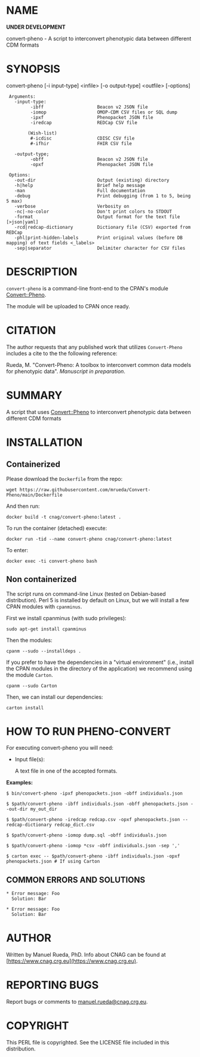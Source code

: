 # NAME

**UNDER DEVELOPMENT**

convert-pheno - A script to interconvert phenotypic data between different CDM formats

# SYNOPSIS

convert-pheno \[-i input-type\] &lt;infile> \[-o output-type\] &lt;outfile> \[-options\]

     Arguments:                       
       -input-type:  
             -ibff                    Beacon v2 JSON file
             -iomop                   OMOP-CDM CSV files or SQL dump
             -ipxf                    Phenopacket JSON file
             -iredcap                 REDCap CSV file

            (Wish-list)
             #-icdisc                 CDISC CSV file
             #-ifhir                  FHIR CSV file

       -output-type;
             -obff                    Beacon v2 JSON file
             -opxf                    Phenopacket JSON file

     Options:
       -out-dir                       Output (existing) directory
       -h|help                        Brief help message
       -man                           Full documentation
       -debug                         Print debugging (from 1 to 5, being 5 max)
       -verbose                       Verbosity on
       -nc|-no-color                  Don't print colors to STDOUT
       -format                        Output format for the text file [>json|yaml]
       -rcd|redcap-dictionary         Dictionary file (CSV) exported from REDCap
       -phl|print-hidden-labels       Print original values (before DB mapping) of text fields <_labels>
       -sep|separator                 Delimiter character for CSV files
     

# DESCRIPTION

`convert-pheno` is a command-line front-end to the CPAN's module [Convert::Pheno](https://metacpan.org/pod/Convert%3A%3APheno).

The module will be uploaded to CPAN once ready.

# CITATION

The author requests that any published work that utilizes `Convert-Pheno` includes a cite to the the following reference:

Rueda, M. "Convert-Pheno: A toolbox to interconvert common data models for phenotypic data". _Manuscript in preparation_.

# SUMMARY

A script that uses [Convert::Pheno](https://metacpan.org/pod/Convert%3A%3APheno) to interconvert phenotypic data between different CDM formats

# INSTALLATION

## Containerized

Please download the `Dockerfile` from the repo:

    wget https://raw.githubusercontent.com/mrueda/Convert-Pheno/main/Dockerfile

And then run:

    docker build -t cnag/convert-pheno:latest .

To run the container (detached) execute:

    docker run -tid --name convert-pheno cnag/convert-pheno:latest

To enter:

    docker exec -ti convert-pheno bash

## Non containerized

The script runs on command-line Linux (tested on Debian-based distribution). Perl 5 is installed by default on Linux, 
but we will install a few CPAN modules with `cpanminus`.

First we install cpanminus (with sudo privileges):

    sudo apt-get install cpanminus

Then the modules:

    cpanm --sudo --installdeps .

If you prefer to have the dependencies in a "virtual environment" (i.e., install the CPAN modules in the directory of the application) we recommend using the module `Carton`.

    cpanm --sudo Carton

Then, we can install our dependencies:

    carton install

# HOW TO RUN PHENO-CONVERT

For executing convert-pheno you will need:

- Input file(s):

    A text file in one of the accepted formats.

**Examples:**

    $ bin/convert-pheno -ipxf phenopackets.json -obff individuals.json

    $ $path/convert-pheno -ibff individuals.json -obff phenopackets.json --out-dir my_out_dir

    $ $path/convert-pheno -iredcap redcap.csv -opxf phenopackets.json --redcap-dictionary redcap_dict.csv

    $ $path/convert-pheno -iomop dump.sql -obff individuals.json 

    $ $path/convert-pheno -iomop *csv -obff individuals.json -sep ','

    $ carton exec -- $path/convert-pheno -ibff individuals.json -opxf phenopackets.json # If using Carton

## COMMON ERRORS AND SOLUTIONS

    * Error message: Foo
      Solution: Bar

    * Error message: Foo
      Solution: Bar

# AUTHOR 

Written by Manuel Rueda, PhD. Info about CNAG can be found at [https://www.cnag.crg.eu](https://www.cnag.crg.eu).

# REPORTING BUGS

Report bugs or comments to <manuel.rueda@cnag.crg.eu>.

# COPYRIGHT

This PERL file is copyrighted. See the LICENSE file included in this distribution.
